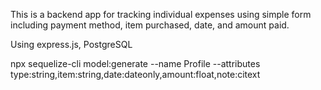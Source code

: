 This is a backend app for tracking individual expenses using simple form including payment method, item purchased, date, and amount paid. 

Using express.js, PostgreSQL




npx sequelize-cli model:generate --name Profile --attributes type:string,item:string,date:dateonly,amount:float,note:citext


